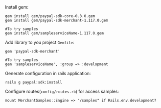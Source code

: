 Install gem:

    gem install gem/paypal-sdk-core-0.3.0.gem
    gem install gem/paypal-sdk-merchant-1.117.0.gem
	
    #To try samples
    gem install gem/sampleserviceName-1.117.0.gem
	
Add library to you project `Gemfile`:

    gem 'paypal-sdk-merchant'

    #To try samples
    gem 'sampleserviceName', :group => :development

Generate configuration in rails application:

    rails g paypal:sdk:install

Configure routes(`config/routes.rb`) for access samples:

    mount MerchantSamples::Engine => "/samples" if Rails.env.development?
